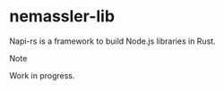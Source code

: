 # nemassler-lib

Napi-rs is a framework to build Node.js libraries in Rust.

> [!NOTE]
> Work in progress.